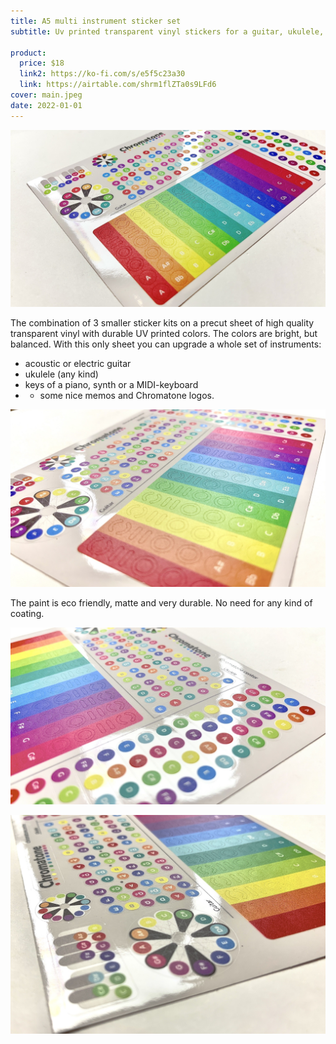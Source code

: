 ```yaml
---
title: A5 multi instrument sticker set
subtitle: Uv printed transparent vinyl stickers for a guitar, ukulele, regulat keys and more

product:
  price: $18
  link2: https://ko-fi.com/s/e5f5c23a30
  link: https://airtable.com/shrm1flZTa0s9LFd6
cover: main.jpeg
date: 2022-01-01
---
```


![](./angle.jpeg)

The combination of 3 smaller sticker kits on a precut sheet of high quality transparent vinyl with durable UV printed colors. The colors are bright, but balanced. With this only sheet you can upgrade a whole set of instruments:

- acoustic or electric guitar
- ukulele (any kind)
- keys of a piano, synth or a MIDI-keyboard
- - some nice memos and Chromatone logos.

![](./close.jpeg)

The paint is eco friendly, matte and very durable. No need for any kind of coating.

![](./fret.jpeg)

![](./addons.jpeg)
